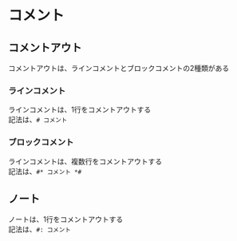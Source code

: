 # コメント

## コメントアウト
コメントアウトは、ラインコメントとブロックコメントの2種類がある  
### ラインコメント
ラインコメントは、1行をコメントアウトする  
記法は、`# コメント`  
### ブロックコメント
ラインコメントは、複数行をコメントアウトする  
記法は、`#* コメント *#`  

## ノート
ノートは、1行をコメントアウトする  
記法は、`#: コメント`  